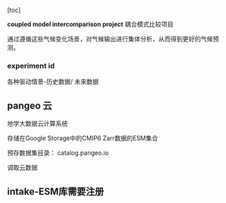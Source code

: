 [toc]


**coupled model intercomparison project**
耦合模式比较项目


通过遵循这些气候变化场景，对气候输出进行集体分析，从而得到更好的气候预测。




### experiment id 
各种驱动情景-历史数据/ 未来数据



## pangeo 云

地学大数据云计算系统



存储在Google Storage中的CMIP6 Zarr数据的ESM集合


预存数据集目录：
catalog.pangeo.io

 
调取云数据





## intake-ESM库需要注册










